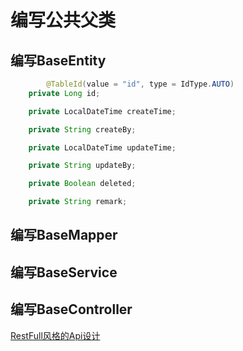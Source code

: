 # 编写公共父类

## 编写BaseEntity

```java
		@TableId(value = "id", type = IdType.AUTO)
    private Long id;

    private LocalDateTime createTime;

    private String createBy;

    private LocalDateTime updateTime;

    private String updateBy;

    private Boolean deleted;

    private String remark;
```



## 编写BaseMapper



## 编写BaseService



## 编写BaseController



[RestFull风格的Api设计](https://www.liaoxuefeng.com/wiki/1022910821149312/1105003357927328)

